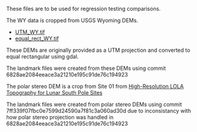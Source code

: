 These files are to be used for regression testing comparisons. 

The WY data is cropped from USGS Wyoming DEMs.
- [UTM_WY.tif](https://www.sciencebase.gov/catalog/item/60e686add34e2a7685cfec45)
- [equal_rect_WY.tif](https://www.sciencebase.gov/catalog/item/619c837cd34eb622f69328a7) 

These DEMs are originally provided as a UTM projection and converted to equal rectangular using gdal.

The landmark files were created from these DEMs using commit 6828ae2084eeace3a21210e195c91de76c194923

The polar stereo DEM is a crop from Site 01 from [High-Resolution LOLA Topography for Lunar South Pole Sites](https://pgda.gsfc.nasa.gov/products/78) 

The landmark files were created from polar stereo DEMs using commit 7ff339f07fbc0e7599d24590a7f81c3a060ad30d due to inconsistancy with how polar stereo projection was handled in  
6828ae2084eeace3a21210e195c91de76c194923
 
